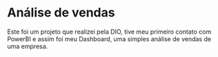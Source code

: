 
# Análise de vendas

Este foi um projeto que realizei pela DIO, tive meu primeiro contato com PowerBI e assim foi meu Dashboard, uma simples análise de vendas de uma empresa.

